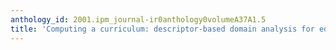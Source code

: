 ```yaml
---
anthology_id: 2001.ipm_journal-ir0anthology0volumeA37A1.5
title: 'Computing a curriculum: descriptor-based domain analysis for educators'
---
```

